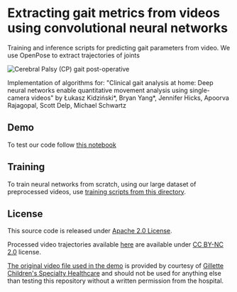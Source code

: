 # Extracting gait metrics from videos using convolutional neural networks

Training and inference scripts for predicting gait parameters from video. We use OpenPose to extract trajectories of joints

![Cerebral Palsy (CP) gait post-operative](https://health-ai.s3.amazonaws.com/static/cp-gait.gif)

Implementation of algorithms for:
"Clinical gait analysis at home: Deep neural networks enable quantitative movement analysis using single-camera videos"
by Łukasz Kidziński*, Bryan Yang*, Jennifer Hicks, Apoorva Rajagopal, Scott Delp, Michael Schwartz

## Demo

To test our code follow [this notebook](https://github.com/stanfordnmbl/mobile-gaitlab/blob/master/demo/demo.ipynb)

## Training

To train neural networks from scratch, using our large dataset of preprocessed videos, use [training scripts from this directory](https://github.com/stanfordnmbl/mobile-gaitlab/tree/master/nature_comm_paper).

## License 

This source code is released under [Apache 2.0 License](https://github.com/stanfordnmbl/mobile-gaitlab/blob/master/LICENSE).

Processed video trajectories available [here](https://simtk.org/frs/?group_id=1918) are available under [CC BY-NC 2.0](https://creativecommons.org/licenses/by-nc/2.0/) license.

[The original video file used in the demo](https://github.com/stanfordnmbl/mobile-gaitlab/blob/master/demo/in/input.mp4) is provided by courtesy of [Gillette Children's Specialty Healthcare](https://www.gillettechildrens.org/) and should not be used for anything else than testing this repository without a written permission from the hospital.
